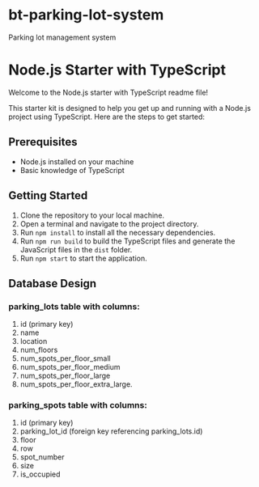 # bt-parking-lot-system

Parking lot management system

# Node.js Starter with TypeScript

Welcome to the Node.js starter with TypeScript readme file!

This starter kit is designed to help you get up and running with a Node.js project using TypeScript. Here are the steps to get started:

## Prerequisites

- Node.js installed on your machine
- Basic knowledge of TypeScript

## Getting Started

1. Clone the repository to your local machine.
2. Open a terminal and navigate to the project directory.
3. Run `npm install` to install all the necessary dependencies.
4. Run `npm run build` to build the TypeScript files and generate the JavaScript files in the `dist` folder.
5. Run `npm start` to start the application.

## Database Design

### parking_lots table with columns:

1. id (primary key)
2. name
3. location
4. num_floors
5. num_spots_per_floor_small
6. num_spots_per_floor_medium
7. num_spots_per_floor_large
8. num_spots_per_floor_extra_large.

### parking_spots table with columns:

1. id (primary key)
2. parking_lot_id (foreign key referencing parking_lots.id)
3. floor
4. row
5. spot_number
6. size
7. is_occupied
